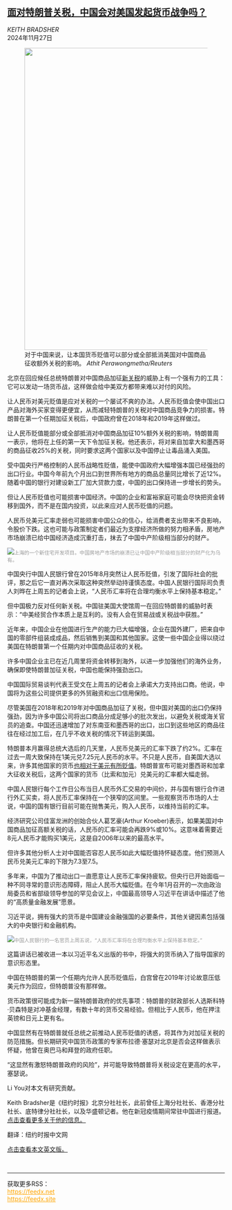 <!--1732673221000-->
[面对特朗普关税，中国会对美国发起货币战争吗？](https://cn.nytimes.com/business/20241127/trump-tariffs-us-china-currency/)
------

<address>KEITH BRADSHER</address><time pudate="2024-11-27 09:41:38" datetime="2024-11-27 09:41:38">2024年11月27日</time><figure><img src="https://images.weserv.nl/?url=static01.nyt.com/images/2024/11/26/multimedia/26China-CurrencyWar-wvgb/26China-CurrencyWar-wvgb-master1050.jpg" width="1050" height="700"><figcaption>对于中国来说，让本国货币贬值可以部分或全部抵消美国对中国商品征收额外关税的影响。 <cite>Athit Perawongmetha/Reuters</cite></figcaption></figure><section><p>北京在回应候任总统特朗普对中国商品加征<a href="https://www.nytimes.com/2024/11/25/business/economy/trump-tariffs-canada-mexico-china.html">新关税</a>的威胁上有一个强有力的工具：它可以发动一场货币战，这样做会给中美双方都带来难以对付的风险。</p><p>让人民币对美元贬值是应对关税的一个屡试不爽的办法。人民币贬值会使中国出口产品对海外买家变得更便宜，从而减轻特朗普的关税对中国商品竞争力的损害。特朗普在第一个任期加征关税后，中国政府曾在2018年和2019年这样做过。</p><p>让人民币贬值能部分或全部抵消对中国商品加征10%额外关税的影响，特朗普周一表示，他将在上任的第一天下令加征关税。他还表示，将对来自加拿大和墨西哥的商品征收25%的关税，同时要求这两个国家以及中国停止让毒品涌入美国。</p><p>受中国央行严格控制的人民币战略性贬值，能使中国政府大幅增强本国已经强劲的出口行业。中国今年前九个月出口到世界所有地方的商品总量同比增长了近12%。随着中国的银行对建设新工厂加大贷款力度，中国的出口保持进一步增长的势头。</p><p>但让人民币贬值也可能损害中国经济。中国的企业和富裕家庭可能会尽快把资金转移到国外，而不是在国内投资，以此来应对人民币贬值的问题。</p><p>人民币兑美元汇率走弱也可能损害中国公众的信心，给消费者支出带来不良影响，令股价下跌。这也可能与政策制定者们最近为支撑经济所做的努力相矛盾，房地产市场崩溃已给中国经济造成沉重打击，抹去了中国中产阶级相当部分的财产。</p><p><img src="https://images.weserv.nl/?url=static01.nyt.com/images/2024/11/26/multimedia/26China-CurrencyWar-hvcb/26China-CurrencyWar-hvcb-master1050.jpg"><small style="color: #999;">上海的一个新住宅开发项目。中国房地产市场的崩溃已让中国中产阶级相当部分的财产化为乌有。</small></p><p>中国央行中国人民银行曾在2015年8月突然让人民币贬值，引发了国际社会的批评，那之后它一直对再次采取这种突然举动持谨慎态度。中国人民银行国际司负责人刘晔在上周五的记者会上说，“人民币汇率将在合理均衡水平上保持基本稳定。”</p><p>但中国极力反对任何新关税。中国驻美国大使馆周一在回应特朗普的威胁时表示：“中美经贸合作本质上是互利的。没有人会在贸易战或关税战中获胜。”</p><p>近年来，中国企业在他国进行生产的能力已大幅增强，企业在国外建厂，把来自中国的零部件组装成成品，然后销售到美国和其他国家。这使一些中国企业得以绕过美国在特朗普第一个任期内对中国商品征收的关税。</p><p>许多中国企业主已在近几周里将资金转移到海外，以进一步加强他们的海外业务，确保即使特朗普加征关税，中国也能保持强劲出口。</p><p>中国国际贸易谈判代表王受文在上周五的记者会上承诺大力支持出口商。他说，中国将为这些公司提供更多的外贸融资和出口信用保险。</p><p>尽管美国在2018年和2019年对中国商品加征了关税，但中国对美国的出口仍保持强劲，因为许多中国公司将出口商品分成足够小的批次发出，以避免关税或海关官员的追查。中国还迅速增加了对东南亚和墨西哥的出口，出口到这些地区的商品往往在经过加工后，在几乎不收关税的情况下转运到美国。</p><p>特朗普本月赢得总统大选后的几天里，人民币兑美元的汇率下跌了约2%。汇率在过去一周大致保持在1美元兑7.25元人民币的水平。不只是人民币，自美国大选以来，许多其他国家的货币<a href="https://www.nytimes.com/2024/11/14/business/strong-dollar-trump.html">也相对于美元有所贬值</a>。特朗普宣布可能对墨西哥和加拿大征收关税后，这两个国家的货币（比索和加元）兑美元的汇率都大幅走弱。</p><p>中国人民银行每个工作日公布当日人民币外汇交易的中间价，并与国有银行合作进行外汇买卖，将人民币汇率保持在一个狭窄的区间里。一些观察货币市场的人士说，中国的国有银行目前可能在抛售美元，购入人民币，以维持当前的汇率。</p><p>经济研究公司佳富龙洲的创始合伙人葛艺豪(Arthur Kroeber)表示，如果美国对中国商品加征高额关税的话，人民币的汇率可能会再跌9%或10%。这意味着需要近8元人民币才能购买1美元，这是自2006年以来的最高水平。</p><p>但许多其他分析人士对中国能否容忍人民币如此大幅贬值持怀疑态度。他们预测人民币兑美元汇率的下限为7.3至7.5。</p><p>多年来，中国为了推动出口一直愿意让人民币汇率保持疲软。但央行已开始面临一种不同寻常的意识形态障碍，阻止人民币大幅贬值。在今年1月召开的一次由政治局委员和省部级领导参加的罕见会议上，中国最高领导人习近平在讲话中描述了他的“高质量金融发展”愿景。</p><p>习近平说，拥有强大的货币是中国建设金融强国的必要条件，其他关键因素包括强大的中央银行和金融机构。</p><p><img src="https://images.weserv.nl/?url=static01.nyt.com/images/2024/11/26/multimedia/26China-CurrencyWar-htbg/26China-CurrencyWar-htbg-master1050.jpg"><small style="color: #999;">中国人民银行的一名官员上周五说，“人民币汇率将在合理均衡水平上保持基本稳定。”</small></p><p>这篇讲话已被收进一本以习近平名义出版的书中，将强大的货币纳入了指导国家的意识形态里。</p><p>中国在特朗普的第一个任期内允许人民币贬值后，白宫曾在2019年讨论故意压低美元作为回应，但特朗普没有那样做。</p><p>货币政策很可能成为新一届特朗普政府的优先事项：特朗普的财政部长人选斯科特·贝森特是对冲基金经理，有数十年的货币交易经验。但相比于人民币，他在押注英镑和日元上更有名。</p><p>中国显然有在特朗普就任总统之前推动人民币贬值的诱惑，将其作为对加征关税的防范措施。但长期研究中国货币政策的专家布拉德·塞瑟对北京是否会这样做表示怀疑，他曾在奥巴马和拜登的政府任职。</p><p>“这显然有激怒特朗普政府的风险”，并可能导致特朗普将关税设定在更高的水平，塞瑟说。</p></section><footer><p>Li You对本文有研究贡献。</p><p>Keith Bradsher是《纽约时报》北京分社社长，此前曾任上海分社社长、香港分社社长、底特律分社社长，以及华盛顿记者。他在新冠疫情期间常驻中国进行报道。 <a rel="nofollow" target="_blank" href="https://www.nytimes.com/by/keith-bradsher">点击查看更多关于他的信息。</a></p><p>翻译：纽约时报中文网</p><p><a rel="nofollow" target="_blank" href="https://www.nytimes.com/2024/11/26/business/trump-tariffs-us-china-currency.html">点击查看本文英文版。</a></p></footer><br><hr><div>获取更多RSS：<br><a href="https://feedx.net" style="color:orange" target="_blank">https://feedx.net</a> <br><a href="https://feedx.site" style="color:orange" target="_blank">https://feedx.site</a><br></div>
